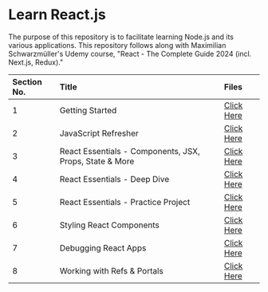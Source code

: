 # Learn React.js

The purpose of this repository is to facilitate learning Node.js and its various applications. This repository follows along with Maximilian Schwarzmüller's Udemy course, "React - The Complete Guide 2024 (incl. Next.js, Redux)."

| Section No. | Title                                                   | Files                                         |
| :---------- | :------------------------------------------------------ | :-------------------------------------------- |
| 1           | Getting Started                                         | [Click Here](./1-getting-started/)            |
| 2           | JavaScript Refresher                                    | [Click Here](./2-javascript-refresher/)       |
| 3           | React Essentials - Components, JSX, Props, State & More | [Click Here](./3-react-essentials/)           |
| 4           | React Essentials - Deep Dive                            | [Click Here](./4-react-essentials-deep-dive/) |
| 5           | React Essentials - Practice Project                     | [Click Here](./5-practice-project/)           |
| 6           | Styling React Components                                | [Click Here](./6-styling-react-components/)   |
| 7           | Debugging React Apps                                    | [Click Here](./7-debugging/)                  |
| 8           | Working with Refs & Portals                             | [Click Here](./8-refs-portals/)               |
